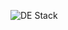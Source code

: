 ![DE Stack](https://github.dxc.com/ArchitectureOffice/DigitalExplorer/blob/master/images/DE%20Stack.PNG)